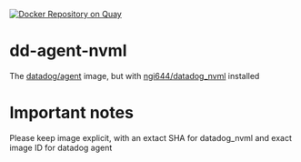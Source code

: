 [![Docker Repository on Quay](https://quay.io/repository/cresta/dd-agent-nvml/status "Docker Repository on Quay")](https://quay.io/repository/cresta/dd-agent-nvml)
# dd-agent-nvml
The [datadog/agent](https://hub.docker.com/r/datadog/agent/) image, but with [ngi644/datadog_nvml](https://github.com/ngi644/datadog_nvml) installed


# Important notes

Please keep image explicit, with an extact SHA for datadog_nvml and exact image ID for datadog agent
